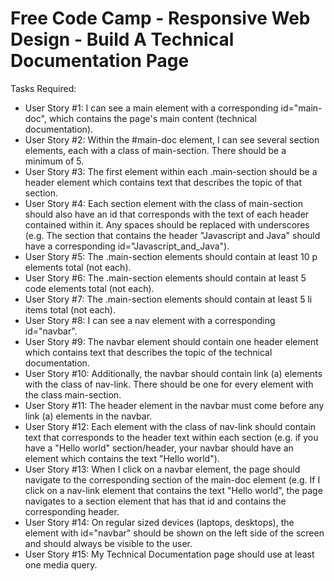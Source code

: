 # Free Code Camp - Responsive Web Design - Build A Technical Documentation Page
Tasks Required:
<ul>
	<li>User Story #1: I can see a main element with a corresponding id="main-doc", which contains the page's main content (technical documentation).</li>
	<li>User Story #2: Within the #main-doc element, I can see several section elements, each with a class of main-section. There should be a minimum of 5.</li>
	<li>User Story #3: The first element within each .main-section should be a header element which contains text that describes the topic of that section.</li>
	<li>User Story #4: Each section element with the class of main-section should also have an id that corresponds with the text of each header contained within it. Any spaces should be replaced with underscores (e.g. The section that contains the header "Javascript and Java" should have a corresponding id="Javascript_and_Java").</li>
	<li>User Story #5: The .main-section elements should contain at least 10 p elements total (not each).</li>
	<li>User Story #6: The .main-section elements should contain at least 5 code elements total (not each).</li>
	<li>User Story #7: The .main-section elements should contain at least 5 li items total (not each).</li>
	<li>User Story #8: I can see a nav element with a corresponding id="navbar".</li>
	<li>User Story #9: The navbar element should contain one header element which contains text that describes the topic of the technical documentation.</li>
	<li>User Story #10: Additionally, the navbar should contain link (a) elements with the class of nav-link. There should be one for every element with the class main-section.</li>
	<li>User Story #11: The header element in the navbar must come before any link (a) elements in the navbar.</li>
	<li>User Story #12: Each element with the class of nav-link should contain text that corresponds to the header text within each section (e.g. if you have a "Hello world" section/header, your navbar should have an element which contains the text "Hello world").</li>
	<li>User Story #13: When I click on a navbar element, the page should navigate to the corresponding section of the main-doc element (e.g. If I click on a nav-link element that contains the text "Hello world", the page navigates to a section element that has that id and contains the corresponding header.</li>
	<li>User Story #14: On regular sized devices (laptops, desktops), the element with id="navbar" should be shown on the left side of the screen and should always be visible to the user.</li>
	<li>User Story #15: My Technical Documentation page should use at least one media query.</li>
</ul>
